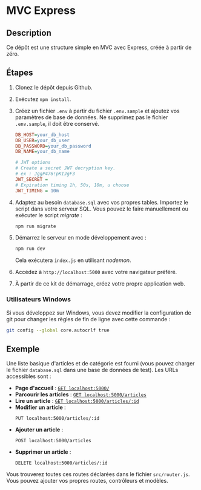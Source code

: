 # MVC Express

## Description

Ce dépôt est une structure simple en MVC avec Express, créée à partir de zéro.

## Étapes

1. Clonez le dépôt depuis Github.
2. Exécutez `npm install`.
3. Créez un fichier `.env` à partir du fichier `.env.sample` et ajoutez vos paramètres de base de données. Ne supprimez pas le fichier `.env.sample`, il doit être conservé.

   ```ini
   DB_HOST=your_db_host
   DB_USER=your_db_user
   DB_PASSWORD=your_db_password
   DB_NAME=your_db_name

   # JWT options
   # Create a secret JWT decryption key.
   # ex : JggP476!pKIJgF3
   JWT_SECRET =
   # Expiration timing 1h, 50s, 10m, u choose
   JWT_TIMING = 10m
   ```

4. Adaptez au besoin `database.sql` avec vos propres tables. Importez le script dans votre serveur SQL. Vous pouvez le faire manuellement ou exécuter le script _migrate_ :

   ```sh
   npm run migrate
   ```

5. Démarrez le serveur en mode développement avec :

   ```sh
   npm run dev
   ```

   Cela exécutera `index.js` en utilisant _nodemon_.

6. Accédez à `http://localhost:5000` avec votre navigateur préféré.
7. À partir de ce kit de démarrage, créez votre propre application web.

### Utilisateurs Windows

Si vous développez sur Windows, vous devez modifier la configuration de git pour changer les règles de fin de ligne avec cette commande :

```sh
git config --global core.autocrlf true
```

## Exemple

Une liste basique d'articles et de catégorie est fourni (vous pouvez charger le fichier `database.sql` dans une base de données de test). Les URLs accessibles sont :

- **Page d'accueil** : [`GET localhost:5000/`](http://localhost:5000/)
- **Parcourir les articles** : [`GET localhost:5000/articles`](http://localhost:5000/articles)
- **Lire un article** : [`GET localhost:5000/articles/:id`](http://localhost:5000/articles/2)
- **Modifier un article** :
  ```http
  PUT localhost:5000/articles/:id
  ```
- **Ajouter un article** :
  ```http
  POST localhost:5000/articles
  ```
- **Supprimer un article** :
  ```http
  DELETE localhost:5000/articles/:id
  ```

Vous trouverez toutes ces routes déclarées dans le fichier `src/router.js`. Vous pouvez ajouter vos propres routes, contrôleurs et modèles.
